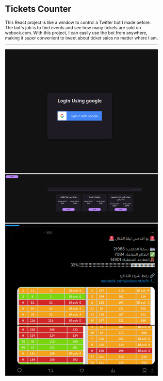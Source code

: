 # Tickets Counter
This React project is like a window to control a Twitter bot I made before. The bot's job is to find events and see how many tickets are sold on webook.com. With this project, I can easily use the bot from anywhere, making it super convenient to tweet about ticket sales no matter where I am.

<hr/>

![login page](images/2024-05-28_16-00.png)
![home screen](images/2024-05-28_16-01.png)
![tweet](images/2024-05-28_16-03.png)

